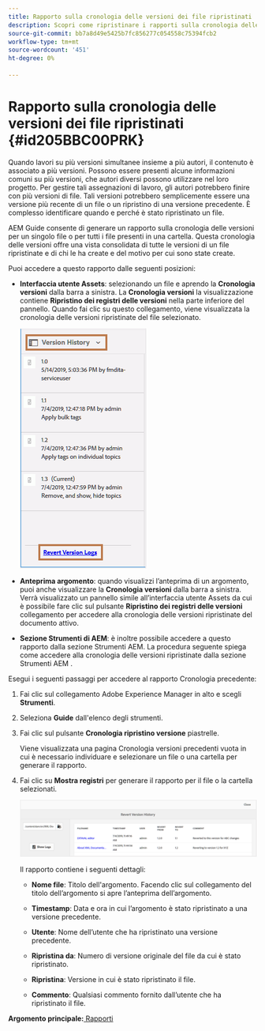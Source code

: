 ```yaml
---
title: Rapporto sulla cronologia delle versioni dei file ripristinati
description: Scopri come ripristinare i rapporti sulla cronologia delle versioni dei file
source-git-commit: bb7a8d49e5425b7fc856277c054558c75394fcb2
workflow-type: tm+mt
source-wordcount: '451'
ht-degree: 0%

---
```



# Rapporto sulla cronologia delle versioni dei file ripristinati {#id205BBC00PRK}

Quando lavori su più versioni simultanee insieme a più autori, il contenuto è associato a più versioni. Possono essere presenti alcune informazioni comuni su più versioni, che autori diversi possono utilizzare nel loro progetto. Per gestire tali assegnazioni di lavoro, gli autori potrebbero finire con più versioni di file. Tali versioni potrebbero semplicemente essere una versione più recente di un file o un ripristino di una versione precedente. È complesso identificare quando e perché è stato ripristinato un file.

AEM Guide consente di generare un rapporto sulla cronologia delle versioni per un singolo file o per tutti i file presenti in una cartella. Questa cronologia delle versioni offre una vista consolidata di tutte le versioni di un file ripristinate e di chi le ha create e del motivo per cui sono state create.

Puoi accedere a questo rapporto dalle seguenti posizioni:

- **Interfaccia utente Assets**: selezionando un file e aprendo la **Cronologia versioni** dalla barra a sinistra. La **Cronologia versioni** la visualizzazione contiene **Ripristino dei registri delle versioni** nella parte inferiore del pannello. Quando fai clic su questo collegamento, viene visualizzata la cronologia delle versioni ripristinate del file selezionato.

   ![](images/revert-log-from-assets-ui.png)

- **Anteprima argomento**: quando visualizzi l’anteprima di un argomento, puoi anche visualizzare la **Cronologia versioni** dalla barra a sinistra. Verrà visualizzato un pannello simile all’interfaccia utente Assets da cui è possibile fare clic sul pulsante **Ripristino dei registri delle versioni** collegamento per accedere alla cronologia delle versioni ripristinate del documento attivo.

- **Sezione Strumenti di AEM**: è inoltre possibile accedere a questo rapporto dalla sezione Strumenti AEM. La procedura seguente spiega come accedere alla cronologia delle versioni ripristinate dalla sezione Strumenti AEM .


Esegui i seguenti passaggi per accedere al rapporto Cronologia precedente:

1. Fai clic sul collegamento Adobe Experience Manager in alto e scegli **Strumenti**.

1. Seleziona **Guide** dall&#39;elenco degli strumenti.

1. Fai clic sul pulsante **Cronologia ripristino versione** piastrelle.

   Viene visualizzata una pagina Cronologia versioni precedenti vuota in cui è necessario individuare e selezionare un file o una cartella per generare il rapporto.

1. Fai clic su **Mostra registri** per generare il rapporto per il file o la cartella selezionati.

   ![](images/revert-version-history-report.png)

   Il rapporto contiene i seguenti dettagli:

   - **Nome file**: Titolo dell&#39;argomento. Facendo clic sul collegamento del titolo dell’argomento si apre l’anteprima dell’argomento.

   - **Timestamp**: Data e ora in cui l’argomento è stato ripristinato a una versione precedente.

   - **Utente**: Nome dell’utente che ha ripristinato una versione precedente.

   - **Ripristina da**: Numero di versione originale del file da cui è stato ripristinato.

   - **Ripristina**: Versione in cui è stato ripristinato il file.

   - **Commento**: Qualsiasi commento fornito dall’utente che ha ripristinato il file.


**Argomento principale:**[ Rapporti](reports-intro.md)

